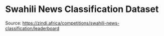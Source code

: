 # Swahili News Classification Dataset
Source: https://zindi.africa/competitions/swahili-news-classification/leaderboard